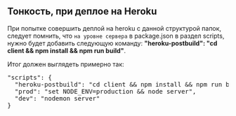 ## Тонкость, при деплое на Heroku
При попытке совершить деплой на heroku с данной структурой папок, следует помнить,
что `на уровне сервера` в package.json в раздел scripts, нужно будет добавить следующую команду:
**"heroku-postbuild": "cd client && npm install && npm run build"**.

Итог должен выглядеть примерно так:

<pre>
"scripts": {
  "heroku-postbuild": "cd client && npm install && npm run build",  
  "prod": "set NODE_ENV=production && node server",  
  "dev": "nodemon server"   
}
</pre>
